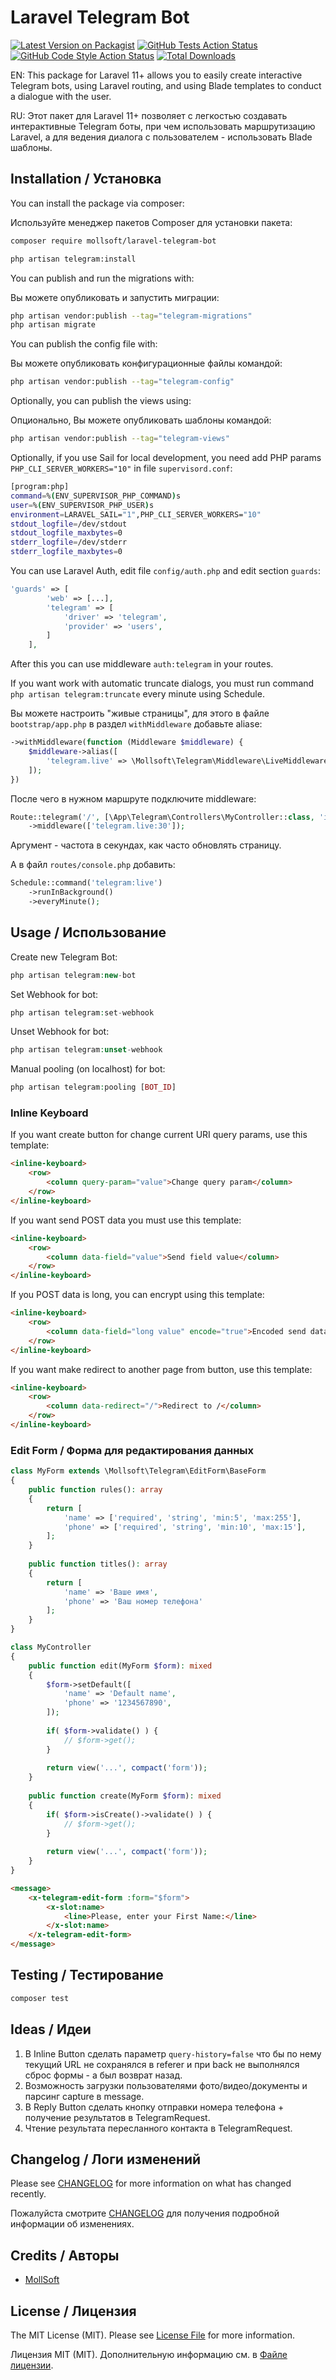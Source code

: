 # Laravel Telegram Bot

[![Latest Version on Packagist](https://img.shields.io/packagist/v/mollsoft/laravel-telegram-bot.svg?style=flat-square)](https://packagist.org/packages/mollsoft/laravel-telegram-bot)
[![GitHub Tests Action Status](https://img.shields.io/github/actions/workflow/status/mollsoft/laravel-telegram-bot/run-tests.yml?branch=main&label=tests&style=flat-square)](https://github.com/mollsoft/laravel-telegram-bot/actions?query=workflow%3Arun-tests+branch%3Amain)
[![GitHub Code Style Action Status](https://img.shields.io/github/actions/workflow/status/mollsoft/laravel-telegram-bot/fix-php-code-style-issues.yml?branch=main&label=code%20style&style=flat-square)](https://github.com/mollsoft/laravel-telegram-bot/actions?query=workflow%3A"Fix+PHP+code+style+issues"+branch%3Amain)
[![Total Downloads](https://img.shields.io/packagist/dt/mollsoft/laravel-telegram-bot.svg?style=flat-square)](https://packagist.org/packages/mollsoft/laravel-telegram-bot)

EN: This package for Laravel 11+ allows you to easily create interactive Telegram bots, using Laravel routing, and using Blade templates to conduct a dialogue with the user.

RU: Этот пакет для Laravel 11+ позволяет с легкостью создавать интерактивные Telegram боты, при чем использовать маршрутизацию Laravel, а для ведения диалога с пользователем - использовать Blade шаблоны.

## Installation / Установка

You can install the package via composer:

Используйте менеджер пакетов Composer для установки пакета:

```bash
composer require mollsoft/laravel-telegram-bot
```

```bash
php artisan telegram:install
```

You can publish and run the migrations with:

Вы можете опубликовать и запустить миграции:

```bash
php artisan vendor:publish --tag="telegram-migrations"
php artisan migrate
```

You can publish the config file with:

Вы можете опубликовать конфигурационные файлы командой:

```bash
php artisan vendor:publish --tag="telegram-config"
```

Optionally, you can publish the views using:

Опционально, Вы можете опубликовать шаблоны командой:

```bash
php artisan vendor:publish --tag="telegram-views"
```

Optionally, if you use Sail for local development, you need add PHP params `PHP_CLI_SERVER_WORKERS="10"` in file `supervisord.conf`:
```bash
[program:php]
command=%(ENV_SUPERVISOR_PHP_COMMAND)s
user=%(ENV_SUPERVISOR_PHP_USER)s
environment=LARAVEL_SAIL="1",PHP_CLI_SERVER_WORKERS="10"
stdout_logfile=/dev/stdout
stdout_logfile_maxbytes=0
stderr_logfile=/dev/stderr
stderr_logfile_maxbytes=0
```

You can use Laravel Auth, edit file `config/auth.php` and edit section `guards`:
```php
'guards' => [
        'web' => [...],
        'telegram' => [
            'driver' => 'telegram',
            'provider' => 'users',
        ]
    ],
```

After this you can use middleware `auth:telegram` in your routes.

If you want work with automatic truncate dialogs, you must run command `php artisan telegram:truncate` every minute using Schedule.

Вы можете настроить "живые страницы", для этого в файле `bootstrap/app.php` в раздел `withMiddleware` добавьте aliase:
```php
->withMiddleware(function (Middleware $middleware) {
    $middleware->alias([
        'telegram.live' => \Mollsoft\Telegram\Middleware\LiveMiddleware::class,
    ]);
})
```

После чего в нужном маршруте подключите middleware:
```php
Route::telegram('/', [\App\Telegram\Controllers\MyController::class, 'index'])
    ->middleware(['telegram.live:30']);
```

Аргумент - частота в секундах, как часто обновлять страницу.

А в файл `routes/console.php` добавить:
```php
Schedule::command('telegram:live')
    ->runInBackground()
    ->everyMinute();
```

## Usage / Использование

Create new Telegram Bot:

```php
php artisan telegram:new-bot
```


Set Webhook for bot:

```php
php artisan telegram:set-webhook
```


Unset Webhook for bot:

```php
php artisan telegram:unset-webhook
```


Manual pooling (on localhost) for bot:

```php
php artisan telegram:pooling [BOT_ID]
```


### Inline Keyboard

If you want create button for change current URI query params, use this template:

```html
<inline-keyboard>
    <row>
        <column query-param="value">Change query param</column>
    </row>
</inline-keyboard>
```

If you want send POST data you must use this template:

```html
<inline-keyboard>
    <row>
        <column data-field="value">Send field value</column>
    </row>
</inline-keyboard>
```

If you POST data is long, you can encrypt using this template:

```html
<inline-keyboard>
    <row>
        <column data-field="long value" encode="true">Encoded send data</column>
    </row>
</inline-keyboard>
```

If you want make redirect to another page from button, use this template:

```html
<inline-keyboard>
    <row>
        <column data-redirect="/">Redirect to /</column>
    </row>
</inline-keyboard>
```

### Edit Form / Форма для редактирования данных

```php
class MyForm extends \Mollsoft\Telegram\EditForm\BaseForm 
{
    public function rules(): array
    {
        return [
            'name' => ['required', 'string', 'min:5', 'max:255'],
            'phone' => ['required', 'string', 'min:10', 'max:15'],
        ];
    }
    
    public function titles(): array
    {
        return [
            'name' => 'Ваше имя',
            'phone' => 'Ваш номер телефона'
        ];
    }
}
```

```php
class MyController 
{
    public function edit(MyForm $form): mixed
    {
        $form->setDefault([
            'name' => 'Default name',
            'phone' => '1234567890',
        ]);
        
        if( $form->validate() ) {
            // $form->get();
        }
        
        return view('...', compact('form'));
    }
    
    public function create(MyForm $form): mixed
    {
        if( $form->isCreate()->validate() ) {
            // $form->get();
        }
        
        return view('...', compact('form'));
    }
}
```

```html
<message>
    <x-telegram-edit-form :form="$form">
        <x-slot:name>
            <line>Please, enter your First Name:</line>
        </x-slot:name>
    </x-telegram-edit-form>
</message>
```

## Testing / Тестирование

```bash
composer test
```

## Ideas / Идеи

1. В Inline Button сделать параметр `query-history=false` что бы по нему текущий URL не сохранялся в referer и при back не выполнялся сброс формы - а был возврат назад.
2. Возможность загрузки пользователями фото/видео/документы и парсинг capture в message.
3. В Reply Button сделать кнопку отправки номера телефона + получение результатов в TelegramRequest.
4. Чтение результата пересланного контакта в TelegramRequest.

## Changelog / Логи изменений

Please see [CHANGELOG](CHANGELOG.md) for more information on what has changed recently.

Пожалуйста смотрите [CHANGELOG](CHANGELOG.md) для получения подробной информации об изменениях.

## Credits / Авторы

- [MollSoft](https://github.com/mollsoft)

## License / Лицензия

The MIT License (MIT). Please see [License File](LICENSE.md) for more information.

Лицензия MIT (MIT). Дополнительную информацию см. в [Файле лицензии](LICENSE.md).
